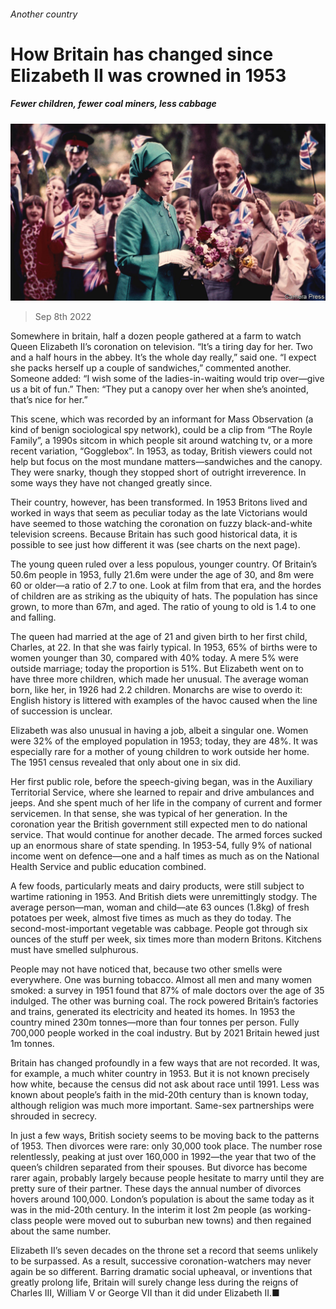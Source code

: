 ###### Another country

# How Britain has changed since Elizabeth II was crowned in 1953 

##### Fewer children, fewer coal miners, less cabbage 

![image](images/20220917_BRP003.jpg) 

> Sep 8th 2022 

Somewhere in britain, half a dozen people gathered at a farm to watch Queen Elizabeth II’s coronation on television. “It’s a tiring day for her. Two and a half hours in the abbey. It’s the whole day really,” said one. “I expect she packs herself up a couple of sandwiches,” commented another. Someone added: “I wish some of the ladies-in-waiting would trip over—give us a bit of fun.” Then: “They put a canopy over her when she’s anointed, that’s nice for her.”

This scene, which was recorded by an informant for Mass Observation (a kind of benign sociological spy network), could be a clip from “The Royle Family”, a 1990s sitcom in which people sit around watching tv, or a more recent variation, “Gogglebox”. In 1953, as today, British viewers could not help but focus on the most mundane matters—sandwiches and the canopy. They were snarky, though they stopped short of outright irreverence. In some ways they have not changed greatly since.


Their country, however, has been transformed. In 1953 Britons lived and worked in ways that seem as peculiar today as the late Victorians would have seemed to those watching the coronation on fuzzy black-and-white television screens. Because Britain has such good historical data, it is possible to see just how different it was (see charts on the next page).

The young queen ruled over a less populous, younger country. Of Britain’s 50.6m people in 1953, fully 21.6m were under the age of 30, and 8m were 60 or older—a ratio of 2.7 to one. Look at film from that era, and the hordes of children are as striking as the ubiquity of hats. The population has since grown, to more than 67m, and aged. The ratio of young to old is 1.4 to one and falling.

The queen had married at the age of 21 and given birth to her first child, Charles, at 22. In that she was fairly typical. In 1953, 65% of births were to women younger than 30, compared with 40% today. A mere 5% were outside marriage; today the proportion is 51%. But Elizabeth went on to have three more children, which made her unusual. The average woman born, like her, in 1926 had 2.2 children. Monarchs are wise to overdo it: English history is littered with examples of the havoc caused when the line of succession is unclear.

Elizabeth was also unusual in having a job, albeit a singular one. Women were 32% of the employed population in 1953; today, they are 48%. It was especially rare for a mother of young children to work outside her home. The 1951 census revealed that only about one in six did.

Her first public role, before the speech-giving began, was in the Auxiliary Territorial Service, where she learned to repair and drive ambulances and jeeps. And she spent much of her life in the company of current and former servicemen. In that sense, she was typical of her generation. In the coronation year the British government still expected men to do national service. That would continue for another decade. The armed forces sucked up an enormous share of state spending. In 1953-54, fully 9% of national income went on defence—one and a half times as much as on the National Health Service and public education combined.

A few foods, particularly meats and dairy products, were still subject to wartime rationing in 1953. And British diets were unremittingly stodgy. The average person—man, woman and child—ate 63 ounces (1.8kg) of fresh potatoes per week, almost five times as much as they do today. The second-most-important vegetable was cabbage. People got through six ounces of the stuff per week, six times more than modern Britons. Kitchens must have smelled sulphurous.

People may not have noticed that, because two other smells were everywhere. One was burning tobacco. Almost all men and many women smoked: a survey in 1951 found that 87% of male doctors over the age of 35 indulged. The other was burning coal. The rock powered Britain’s factories and trains, generated its electricity and heated its homes. In 1953 the country mined 230m tonnes—more than four tonnes per person. Fully 700,000 people worked in the coal industry. But by 2021 Britain hewed just 1m tonnes.



Britain has changed profoundly in a few ways that are not recorded. It was, for example, a much whiter country in 1953. But it is not known precisely how white, because the census did not ask about race until 1991. Less was known about people’s faith in the mid-20th century than is known today, although religion was much more important. Same-sex partnerships were shrouded in secrecy. 

In just a few ways, British society seems to be moving back to the patterns of 1953. Then divorces were rare: only 30,000 took place. The number rose relentlessly, peaking at just over 160,000 in 1992—the year that two of the queen’s children separated from their spouses. But divorce has become rarer again, probably largely because people hesitate to marry until they are pretty sure of their partner. These days the annual number of divorces hovers around 100,000. London’s population is about the same today as it was in the mid-20th century. In the interim it lost 2m people (as working-class people were moved out to suburban new towns) and then regained about the same number.

Elizabeth II’s seven decades on the throne set a record that seems unlikely to be surpassed. As a result, successive coronation-watchers may never again be so different. Barring dramatic social upheaval, or inventions that greatly prolong life, Britain will surely change less during the reigns of Charles III, William V or George VII than it did under Elizabeth II.■

